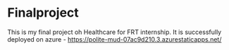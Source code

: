 # Finalproject
This is my final project oh Healthcare for FRT internship.
It is successfully deployed on azure - https://polite-mud-07ac9d210.3.azurestaticapps.net/
